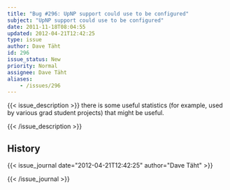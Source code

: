 ```yaml
---
title: "Bug #296: UpNP support could use to be configured"
subject: "UpNP support could use to be configured"
date: 2011-11-18T08:04:55
updated: 2012-04-21T12:42:25
type: issue
author: Dave Täht
id: 296
issue_status: New
priority: Normal
assignee: Dave Täht
aliases:
    - /issues/296
---
```


{{< issue_description >}}
there is some useful statistics (for example, used by various grad
student projects) that might be useful.


{{< /issue_description >}}

## History
{{< issue_journal date="2012-04-21T12:42:25" author="Dave Täht" >}}

{{< /issue_journal >}}

